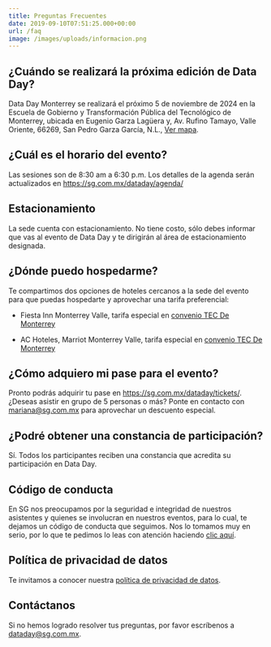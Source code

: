 ```yaml
---
title: Preguntas Frecuentes
date: 2019-09-10T07:51:25.000+00:00
url: /faq
image: /images/uploads/informacion.png
---
```

## ¿Cuándo se realizará la próxima edición de Data Day?

Data Day Monterrey se realizará el próximo 5 de noviembre de 2024 en la Escuela de Gobierno y Transformación Pública del Tecnológico de Monterrey, ubicada en Eugenio Garza Lagüera y, Av. Rufino Tamayo, Valle Oriente, 66269, San Pedro Garza García, N.L., [Ver mapa](https://maps.app.goo.gl/3FK3etutcp8sSkt26).


## ¿Cuál es el horario del evento?

Las sesiones son de 8:30 am a 6:30 p.m. Los detalles de la agenda serán actualizados en https://sg.com.mx/dataday/agenda/

## Estacionamiento

La sede cuenta con estacionamiento. No tiene costo, sólo debes informar que vas al evento de Data Day y te dirigirán al área de estacionamiento designada.

## ¿Dónde puedo hospedarme?

Te compartimos dos opciones de hoteles cercanos a la sede del evento para que puedas hospedarte y aprovechar una tarifa preferencial:

* Fiesta Inn Monterrey Valle, tarifa especial en [convenio TEC De Monterrey](https://drive.google.com/file/d/1T_Xy1mylxa-UfbVe9OCccN8dIZuADVVu/view)

* AC Hoteles, Marriot Monterrey Valle, tarifa especial en [convenio TEC De Monterrey](https://drive.google.com/file/d/1_8AfQKaQ_7ahXmRxuvLwDxnKkX4-aLqu/view)


## ¿Cómo adquiero mi pase para el evento?

Pronto podrás adquirir tu pase en https://sg.com.mx/dataday/tickets/. ¿Deseas asistir en grupo de 5 personas o más? Ponte en contacto con mariana@sg.com.mx para aprovechar un descuento especial.

## ¿Podré obtener una constancia de participación?

Sí. Todos los participantes reciben una constancia que acredita su participación en Data Day.

## Código de conducta

En SG nos preocupamos por la seguridad e integridad de nuestros asistentes y quienes se involucran en nuestros eventos, para lo cual, te dejamos un código de conducta que seguimos. Nos lo tomamos muy en serio, por lo que te pedimos lo leas con atención haciendo [clic aquí](https://sg.com.mx/dataday/coc).

## Política de privacidad de datos

Te invitamos a conocer nuestra [política de privacidad de datos](https://sg.com.mx/dataday/politica-de-privacidad).

## Contáctanos
Si no hemos logrado resolver tus preguntas, por favor escríbenos a dataday@sg.com.mx.